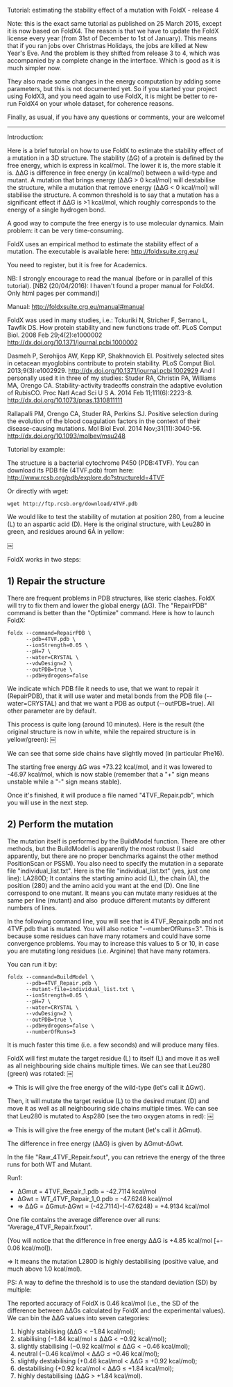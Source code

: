  Tutorial: estimating the stability effect of a mutation with FoldX - release 4

Note: this is the exact same tutorial as published on 25 March 2015, except it is now based on FoldX4. The reason is that we have to update the FoldX license every year (from 31st of December to 1st of January). This means that if you ran jobs over Christmas Holidays, the jobs are killed at New Year's Eve. And the problem is they shifted from release 3 to 4, which was accompanied by a complete change in the interface. Which is good as it is  much simpler now.

They also made some changes in the energy computation by adding some parameters, but this is not documented yet. So if you started your project using FoldX3, and you need again to use FoldX, it is might be better to re-run FoldX4 on your whole dataset, for coherence reasons.

Finally, as usual, if you have any questions or comments, your are welcome!

----------

Introduction:

Here is a brief tutorial on how to use FoldX to estimate the stability effect of a mutation in a 3D structure. The stability (ΔG) of a protein is defined by the free energy, which is express in kcal/mol. The lower it is, the more stable it is. ΔΔG is difference in free energy (in kcal/mol) between a wild-type and mutant. A mutation that brings energy (ΔΔG > 0 kcal/mol) will destabilise the structure, while a mutation that remove energy (ΔΔG < 0 kcal/mol) will stabilise the structure. A common threshold is to say that a mutation has a significant effect if ΔΔG is >1 kcal/mol, which roughly corresponds to the energy of a single hydrogen bond.

A good way to compute the free energy is to use molecular dynamics. Main problem: it can be very time-consuming.

FoldX uses an empirical method to estimate the stability effect of a mutation. The executable is available here: <http://foldxsuite.crg.eu/>

You need to register, but it is free for Academics.

NB: I strongly encourage to read the manual (before or in parallel of this tutorial).
[NB2 (20/04/2016): I haven't found a proper manual for FoldX4. Only html pages per command)]

Manual: <http://foldxsuite.crg.eu/manual#manual>

FoldX was used in many studies, i.e.:
Tokuriki N, Stricher F, Serrano L, Tawfik DS. How protein stability and new functions trade off. PLoS Comput Biol. 2008 Feb 29;4(2):e1000002 <http://dx.doi.org/10.1371/journal.pcbi.1000002>

Dasmeh P, Serohijos AW, Kepp KP, Shakhnovich EI. Positively selected sites in cetacean myoglobins contribute to protein stability. PLoS Comput Biol. 2013;9(3):e1002929. <http://dx.doi.org/10.1371/journal.pcbi.1002929>
And I personally used it in three of my studies:
Studer RA, Christin PA, Williams MA, Orengo CA. Stability-activity tradeoffs constrain the adaptive evolution of RubisCO. Proc Natl Acad Sci U S A. 2014 Feb 11;111(6):2223-8. <http://dx.doi.org/10.1073/pnas.1310811111>

Rallapalli PM, Orengo CA, Studer RA, Perkins SJ. Positive selection during the evolution of the blood coagulation factors in the context of their disease-causing mutations. Mol Biol Evol. 2014 Nov;31(11):3040-56. <http://dx.doi.org/10.1093/molbev/msu248>

Tutorial by example:

The structure is a bacterial cytochrome P450 (PDB:4TVF). You can download its PDB file (4TVF.pdb) from here: <http://www.rcsb.org/pdb/explore.do?structureId=4TVF>

Or directly with wget:

```shell
wget http://ftp.rcsb.org/download/4TVF.pdb
```

We would like to test the stability of mutation at position 280, from a leucine (L) to an aspartic acid (D). Here is the original structure, with Leu280 in green, and residues around 6Å in yellow:

￼

FoldX works in two steps:

## 1) Repair the structure

There are frequent problems in PDB structures, like steric clashes. FoldX will try to fix them and lower the global energy (ΔG). The "RepairPDB" command is better than the "Optimize" command. Here is how to launch FoldX:

```shell
foldx --command=RepairPDB \
      --pdb=4TVF.pdb \
      --ionStrength=0.05 \
      --pH=7 \
      --water=CRYSTAL \
      --vdwDesign=2 \
      --outPDB=true \
      --pdbHydrogens=false
```

We indicate which PDB file it needs to use, that we want to repair it (RepairPDB), that it will use water and metal bonds from the PDB file (--water=CRYSTAL) and that we want a PDB as output (--outPDB=true). All other parameter are by default.

This process is quite long (around 10 minutes). Here is the result (the original structure is now in white, while the repaired structure is in yellow/green):
￼

We can see that some side chains have slightly moved (in particular Phe16).

The starting free energy ΔG was +73.22 kcal/mol, and it was lowered to -46.97 kcal/mol, which is now stable (remember that a "+" sign means unstable while a "-" sign means stable).

Once it's finished, it will produce a file named "4TVF_Repair.pdb", which you will use in the next step.

## 2) Perform the mutation

The mutation itself is performed by the BuildModel function. There are other methods, but the BuildModel is apparently the most robust (I said apparently, but there are no proper benchmarks against the other method PositionScan or PSSM). You also need to specify the mutation in a separate file "individual_list.txt". Here is the file "individual_list.txt" (yes, just one line):
LA280D;
It contains the starting amino acid (L), the chain (A), the position (280) and the amino acid you want at the end (D). One line correspond to one mutant. It means you can mutate many residues at the same per line (mutant) and also  produce different mutants by different numbers of lines.

In the following command line, you will see that is 4TVF_Repair.pdb and not 4TVF.pdb that is mutated. You will also notice "--numberOfRuns=3". This is because some residues can have many rotamers and could have some convergence problems. You may to increase this values to 5 or 10, in case you are mutating long residues (i.e. Arginine) that have many rotamers.

You can run it by:

```shell
foldx --command=BuildModel \
      --pdb=4TVF_Repair.pdb \
      --mutant-file=individual_list.txt \
      --ionStrength=0.05 \
      --pH=7 \
      --water=CRYSTAL \
      --vdwDesign=2 \
      --outPDB=true \
      --pdbHydrogens=false \
      --numberOfRuns=3
```

It is much faster this time (i.e. a few seconds) and will produce many files.

FoldX will first mutate the target residue (L) to itself (L) and move it as well as all neighbouring side chains multiple times. We can see that Leu280 (green) was rotated:
￼

=> This is will give the free energy of the wild-type (let's call it ΔGwt).

Then, it will mutate the target residue (L) to the desired mutant (D) and move it as well as all neighbouring side chains multiple times. We can see that Leu280 is mutated to Asp280 (see the two oxygen atoms in red):
￼

=> This is will give the free energy of the mutant (let's call it ΔGmut).

The difference in free energy (ΔΔG) is given by ΔGmut-ΔGwt.

In the file "Raw_4TVF_Repair.fxout", you can retrieve the energy of the three runs for both WT and Mutant.

Run1:

* ΔGmut = 4TVF_Repair_1.pdb = -42.7114 kcal/mol
* ΔGwt = WT_4TVF_Repair_1_0.pdb = -47.6248 kcal/mol
* => ΔΔG = ΔGmut-ΔGwt = (-42.7114)-(-47.6248) = +4.9134 kcal/mol

One file contains the average difference over all runs: "Average_4TVF_Repair.fxout".

(You will notice that the difference in free energy ΔΔG is +4.85 kcal/mol [+- 0.06 kcal/mol]).

=> It means the mutation L280D is highly destabilising (positive value, and much above 1.0 kcal/mol).

PS: A way to define the threshold is to use the standard deviation (SD) by multiple:

The reported accuracy of FoldX is 0.46 kcal/mol (i.e., the SD of the difference
between ΔΔGs calculated by FoldX and the experimental values). We can bin the ΔΔG values into seven categories:
1. highly stabilising (ΔΔG < −1.84 kcal/mol);
2. stabilising (−1.84 kcal/mol ≤ ΔΔG < −0.92 kcal/mol);
3. slightly stabilising (−0.92 kcal/mol ≤ ΔΔG < −0.46 kcal/mol);
4. neutral (−0.46 kcal/mol < ΔΔG ≤ +0.46 kcal/mol);
5. slightly destabilising (+0.46 kcal/mol < ΔΔG ≤ +0.92 kcal/mol);
6. destabilising (+0.92 kcal/mol < ΔΔG ≤ +1.84 kcal/mol);
7. highly destabilising (ΔΔG > +1.84 kcal/mol).
